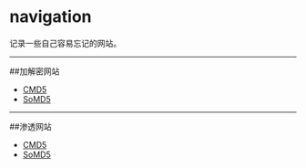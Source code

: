 # navigation
记录一些自己容易忘记的网站。

---
##加解密网站
* [CMD5](https://www.cmd5.com/)
* [SoMD5](https://www.somd5.com/)

---
##渗透网站
* [CMD5](https://www.cmd5.com/)
* [SoMD5](https://www.somd5.com/)
